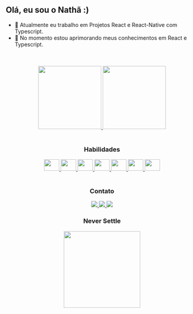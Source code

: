 ## Olá, eu sou o Nathã :)

- 🔭 Atualmente eu trabalho em Projetos React e React-Native com Typescript.
- 🌱 No momento estou aprimorando meus conhecimentos em React e Typescript.

<br>

<!-- ### Hello, I'm Nathã Hernandez :)
- 👨‍💻 I'm a former Computer Engineering student, currently focused on web development.
- 🔭 I’m currently working on ReactJS and NodeJS Projects
- 🌱 I’m currently learning Typescript and Tests
-->
<br>

<div align="center" display="inline-block">
  <a href="https://github.com/nathahernandez">
    <img height="165em" src="https://github-readme-stats.vercel.app/api?username=nathahernandez&show_icons=true&theme=graywhite&include_all_commits=true&count_private=true"/>
    <img height="165em" src="https://github-readme-stats.vercel.app/api/top-langs/?username=nathahernandez&layout=compact&langs_count=7&theme=graywhite"/>
  </a>
</div>
      
<br>
    
<div align="center" display="inline-block">
  <h3>Habilidades <!--/ Skills --></h3>
    <a href="https://www.javascript.com/" alt="Javascript">
      <img height="30" width="40" src="https://cdn.jsdelivr.net/gh/devicons/devicon/icons/javascript/javascript-original.svg" />
    </a>
    <a href="https://reactjs.org/" alt="ReactJS">
      <img height="30" width="40" src="https://cdn.jsdelivr.net/gh/devicons/devicon/icons/react/react-original-wordmark.svg" /> 
    </a>
    <a href="https://nodejs.org/en/" alt="NodeJS">
      <img height="30" width="40" src="https://cdn.jsdelivr.net/gh/devicons/devicon/icons/nodejs/nodejs-original.svg" />     
    </a>
    <a href="https://www.typescriptlang.org/" alt="Typescript">
      <img height="30" width="40" src="https://cdn.jsdelivr.net/gh/devicons/devicon/icons/typescript/typescript-original.svg" />    
    </a>
    <a href="https://developer.mozilla.org/en-US/docs/Glossary/HTML5" alt="HTML5">
      <img height="30" width="40" src="https://cdn.jsdelivr.net/gh/devicons/devicon/icons/html5/html5-original.svg" />      
    </a>
    <a href="https://www.w3.org/Style/CSS/Overview.en.html" alt="CSS3">
      <img height="30" width="40" src="https://cdn.jsdelivr.net/gh/devicons/devicon/icons/css3/css3-original.svg" />     
    </a>
    <a href="https://getbootstrap.com/" alt="Bootstrap">
      <img height="30" width="40" src="https://cdn.jsdelivr.net/gh/devicons/devicon/icons/bootstrap/bootstrap-original.svg" />     
    </a>
</div>

<br>

<div align="center">
  <h3>Contato <!--/ Social --> </h3>
  <adress>
    <a href="mailto:nathahcorrea@gmail.com" alt="nathahcorrea@gmail.com">
      <img src="https://img.shields.io/badge/Gmail-D14836?style=for-the-badge&logo=gmail&logoColor=white" />
    <a>
    <a href="https://www.linkedin.com/in/nath%C3%A3-hernandez-8555b4228/">
      <img src="https://img.shields.io/badge/LinkedIn-0077B5?style=for-the-badge&logo=linkedin&logoColor=white" />
    </a>
    <a href="https://www.instagram.com/natha.img/">
      <img src="https://img.shields.io/badge/Instagram-E4405F?style=for-the-badge&logo=instagram&logoColor=white" />
    </a>
  </adress>
</div>

<div align="center">
  <h3>Never Settle</h3>
  <img height="200em" src="https://cdn.dribbble.com/users/743832/screenshots/3834718/day25-26_teacup_tx.gif"/>
</div>

